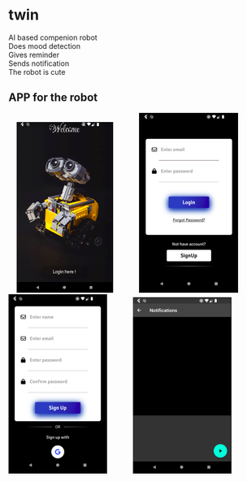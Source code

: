 # twin
AI based compenion robot </br>
Does mood detection </br>
Gives reminder </br>
Sends notification </br>
The robot is cute

## APP for the robot
&nbsp; &nbsp; ![...](/images/ForREADME/app1md.png) &nbsp; &nbsp; &nbsp; &nbsp;  &nbsp; &nbsp;  ![...](/images/ForREADME/app2md.png) &nbsp; &nbsp; &nbsp; &nbsp; &nbsp; &nbsp;  ![...](/images/ForREADME/app3md.png)  &nbsp; &nbsp; &nbsp; &nbsp; &nbsp; &nbsp;  ![...](/images/ForREADME/app4md.png)
